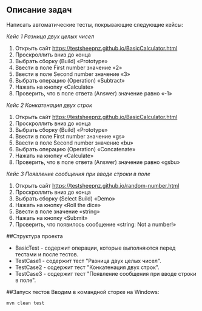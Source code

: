 ## Описание задач
Написать автоматические тесты, покрывающие следующие кейсы:

_Кейс 1 Разница двух целых чисел_
1) Открыть сайт https://testsheepnz.github.io/BasicCalculator.html
2) Проскроллить вниз до конца
3) Выбрать сборку (Build) «Prototype»
4) Ввести в поле First number значение «2»
5) Ввести в поле Second number значение «3»
6) Выбрать операцию (Operation) «Subtract»
7) Нажать на кнопку «Calculate»
8) Проверить, что в поле ответа (Answer) значение равно «-1»

_Кейс 2 Конкатенация двух строк_ 
1) Открыть сайт https://testsheepnz.github.io/BasicCalculator.html
2) Проскроллить вниз до конца
3) Выбрать сборку (Build) «Prototype»
4) Ввести в поле First number значение «gs»
5) Ввести в поле Second number значение «bu»
6) Выбрать операцию (Operation) «Concatenate»
7) Нажать на кнопку «Calculate»
8) Проверить, что в поле ответа (Answer) значение равно «gsbu»

_Кейс 3 Появление сообщения при вводе строки в поле_
1) Открыть сайт https://testsheepnz.github.io/random-number.html
2) Проскроллить вниз до конца
3) Выбрать сборку (Select Build) «Demo»
4) Нажать на кнопку «Roll the dice»
5) Ввести в поле значение «string»
6) Нажать на кнопку «Submit»
7) Проверить, что появилось сообщение «string: Not a number!»

##Структура проекта
* BasicTest - содержит операции, которые выполняются перед тестами и после тестов.
* TestCase1 - содержит тест "Разница двух целых чисел".
* TestCase2 - содержит тест "Конкатенация двух строк".
* TestCase3 - содержит тест "Появление сообщения при вводе строки в поле".

##Запуск тестов
Вводим в командной сторке на Windows:
```
mvn clean test
```
